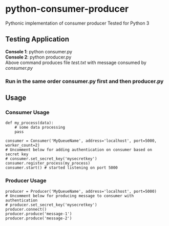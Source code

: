 # python-consumer-producer
Pythonic implementation of consumer producer 
Tested for Python 3

## Testing Application
**Console 1**: python consumer.py  
**Console 2**: python producer.py  
Above command produces file *test.txt* with message consumed by *consumer.py*
### Run in the same order consumer.py first and then producer.py

## Usage
### Consumer Usage
    def my_process(data):
        # some data processing
        pass
 
    consumer = Consumer('MyQueueName', address='localhost', port=5000, worker_count=2)
    # Uncomment below for adding authentication on consumer based on secret key
    # consumer.set_secret_key('mysecretkey')
    consumer.register_process(my_process)
    consumer.start() # started listening on port 5000

### Producer Usage
    producer = Producer('MyQueueName', address='localhost', port=5000)
    # Uncomment below for producing message to consumer with authentication
    # producer.set_secret_key('mysecretkey')
    producer.connect()
    producer.produce('message-1')
    producer.produce('message-2')
